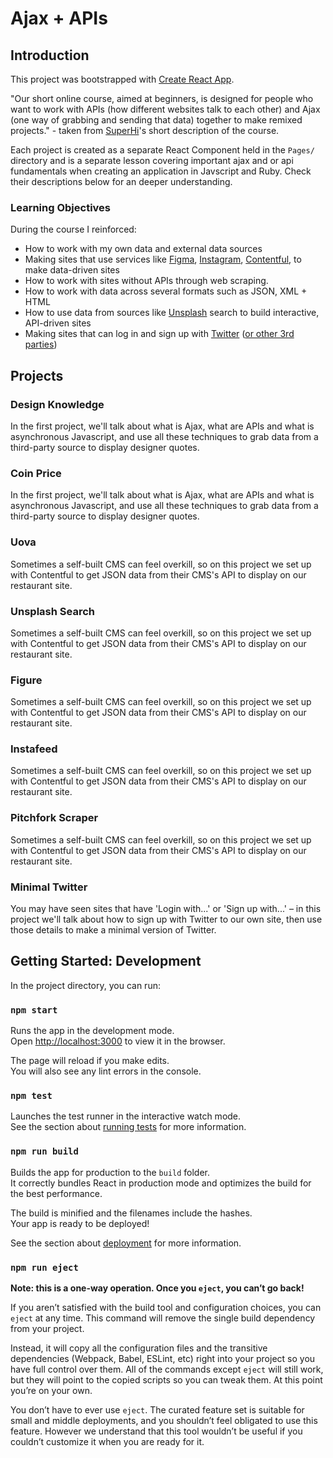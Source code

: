 # Ajax + APIs

## Introduction

This project was bootstrapped with [Create React App](https://github.com/facebook/create-react-app).

"Our short online course, aimed at beginners, is designed for people who want to work with APIs (how different websites talk to each other) and Ajax (one way of grabbing and sending that data) together to make remixed projects." - taken from [SuperHi](https://superhi.com)'s short description of the course.

Each project is created as a separate React Component held in the `Pages/` directory and is a separate lesson covering important ajax and or api fundamentals when creating an application in Javscript and Ruby. Check their descriptions below for an deeper understanding.

### Learning Objectives

During the course I reinforced:

- How to work with my own data and external data sources
- Making sites that use services like [Figma](https://Figma.com), [Instagram](https://Instagram.com), [Contentful](https://Contentful.com), to make data-driven sites
- How to work with sites without APIs through web scraping.
- How to work with data across several formats such as JSON, XML + HTML
- How to use data from sources like [Unsplash](https://Unsplash.com) search to build interactive, API-driven sites
- Making sites that can log in and sign up with [Twitter](https://Twitter.com) ([or other 3rd parties](https://github.com/omniauth/omniauth/wiki/List-of-Strategies))

## Projects

### Design Knowledge

In the first project, we'll talk about what is Ajax, what are APIs and what is asynchronous Javascript, and use all these techniques to grab data from a third-party source to display designer quotes.

### Coin Price

In the first project, we'll talk about what is Ajax, what are APIs and what is asynchronous Javascript, and use all these techniques to grab data from a third-party source to display designer quotes.

### Uova

Sometimes a self-built CMS can feel overkill, so on this project we set up with Contentful to get JSON data from their CMS's API to display on our restaurant site.

### Unsplash Search

Sometimes a self-built CMS can feel overkill, so on this project we set up with Contentful to get JSON data from their CMS's API to display on our restaurant site.

### Figure

Sometimes a self-built CMS can feel overkill, so on this project we set up with Contentful to get JSON data from their CMS's API to display on our restaurant site.

### Instafeed

Sometimes a self-built CMS can feel overkill, so on this project we set up with Contentful to get JSON data from their CMS's API to display on our restaurant site.

### Pitchfork Scraper

Sometimes a self-built CMS can feel overkill, so on this project we set up with Contentful to get JSON data from their CMS's API to display on our restaurant site.

### Minimal Twitter

You may have seen sites that have 'Login with...' or 'Sign up with...' – in this project we'll talk about how to sign up with Twitter to our own site, then use those details to make a minimal version of Twitter.

## Getting Started: Development

In the project directory, you can run:

### `npm start`

Runs the app in the development mode.<br />
Open [http://localhost:3000](http://localhost:3000) to view it in the browser.

The page will reload if you make edits.<br />
You will also see any lint errors in the console.

### `npm test`

Launches the test runner in the interactive watch mode.<br />
See the section about [running tests](https://facebook.github.io/create-react-app/docs/running-tests) for more information.

### `npm run build`

Builds the app for production to the `build` folder.<br />
It correctly bundles React in production mode and optimizes the build for the best performance.

The build is minified and the filenames include the hashes.<br />
Your app is ready to be deployed!

See the section about [deployment](https://facebook.github.io/create-react-app/docs/deployment) for more information.

### `npm run eject`

**Note: this is a one-way operation. Once you `eject`, you can’t go back!**

If you aren’t satisfied with the build tool and configuration choices, you can `eject` at any time. This command will remove the single build dependency from your project.

Instead, it will copy all the configuration files and the transitive dependencies (Webpack, Babel, ESLint, etc) right into your project so you have full control over them. All of the commands except `eject` will still work, but they will point to the copied scripts so you can tweak them. At this point you’re on your own.

You don’t have to ever use `eject`. The curated feature set is suitable for small and middle deployments, and you shouldn’t feel obligated to use this feature. However we understand that this tool wouldn’t be useful if you couldn’t customize it when you are ready for it.
